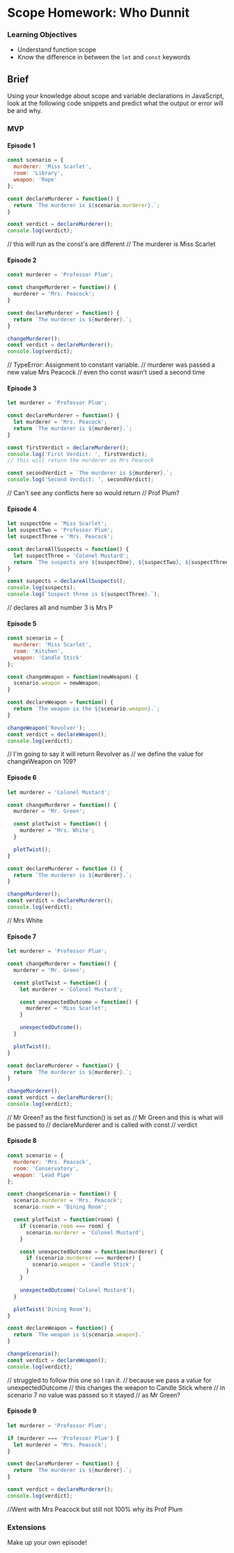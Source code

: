 # Scope Homework: Who Dunnit

### Learning Objectives

- Understand function scope
- Know the difference in between the `let` and `const` keywords

## Brief

Using your knowledge about scope and variable declarations in JavaScript, look at the following code snippets and predict what the output or error will be and why.

### MVP

#### Episode 1

```js
const scenario = {
  murderer: 'Miss Scarlet',
  room: 'Library',
  weapon: 'Rope'
};

const declareMurderer = function() {
  return `The murderer is ${scenario.murderer}.`;
}

const verdict = declareMurderer();
console.log(verdict);
```
// this will run as the const's are different
// The murderer is Miss Scarlet

#### Episode 2

```js
const murderer = 'Professor Plum';

const changeMurderer = function() {
  murderer = 'Mrs. Peacock';
}

const declareMurderer = function() {
  return `The murderer is ${murderer}.`;
}

changeMurderer();
const verdict = declareMurderer();
console.log(verdict);
```
// TypeError: Assignment to constant variable.
// murderer was passed a new value Mrs Peacock
// even tho const wasn't used a second time

#### Episode 3

```js
let murderer = 'Professor Plum';

const declareMurderer = function() {
  let murderer = 'Mrs. Peacock';
  return `The murderer is ${murderer}.`;
}

const firstVerdict = declareMurderer();
console.log('First Verdict: ', firstVerdict);
// this will return the murderer as Mrs Peacock

const secondVerdict = `The murderer is ${murderer}.`;
console.log('Second Verdict: ', secondVerdict);
```
// Can't see any conflicts here so would return
// Prof Plum?

#### Episode 4

```js
let suspectOne = 'Miss Scarlet';
let suspectTwo = 'Professor Plum';
let suspectThree = 'Mrs. Peacock';

const declareAllSuspects = function() {
  let suspectThree = 'Colonel Mustard';
  return `The suspects are ${suspectOne}, ${suspectTwo}, ${suspectThree}.`;
}

const suspects = declareAllSuspects();
console.log(suspects);
console.log(`Suspect three is ${suspectThree}.`);
```
// declares all and number 3 is Mrs P

#### Episode 5

```js
const scenario = {
  murderer: 'Miss Scarlet',
  room: 'Kitchen',
  weapon: 'Candle Stick'
};

const changeWeapon = function(newWeapon) {
  scenario.weapon = newWeapon;
}

const declareWeapon = function() {
  return `The weapon is the ${scenario.weapon}.`;
}

changeWeapon('Revolver');
const verdict = declareWeapon();
console.log(verdict);
```
// I'm going to say it will return Revolver as
// we define the value for changeWeapon on 109?

#### Episode 6

```js
let murderer = 'Colonel Mustard';

const changeMurderer = function() {
  murderer = 'Mr. Green';

  const plotTwist = function() {
    murderer = 'Mrs. White';
  }

  plotTwist();
}

const declareMurderer = function () {
  return `The murderer is ${murderer}.`;
}

changeMurderer();
const verdict = declareMurderer();
console.log(verdict);
```
// Mrs White

#### Episode 7

```js
let murderer = 'Professor Plum';

const changeMurderer = function() {
  murderer = 'Mr. Green';

  const plotTwist = function() {
    let murderer = 'Colonel Mustard';

    const unexpectedOutcome = function() {
      murderer = 'Miss Scarlet';
    }

    unexpectedOutcome();
  }

  plotTwist();
}

const declareMurderer = function() {
  return `The murderer is ${murderer}.`;
}

changeMurderer();
const verdict = declareMurderer();
console.log(verdict);
```
// Mr Green? as the first function() is set as // Mr Green and this is what will be passed to // declareMurderer and is called with const
// verdict

#### Episode 8

```js
const scenario = {
  murderer: 'Mrs. Peacock',
  room: 'Conservatory',
  weapon: 'Lead Pipe'
};

const changeScenario = function() {
  scenario.murderer = 'Mrs. Peacock';
  scenario.room = 'Dining Room';

  const plotTwist = function(room) {
    if (scenario.room === room) {
      scenario.murderer = 'Colonel Mustard';
    }

    const unexpectedOutcome = function(murderer) {
      if (scenario.murderer === murderer) {
        scenario.weapon = 'Candle Stick';
      }
    }

    unexpectedOutcome('Colonel Mustard');
  }

  plotTwist('Dining Room');
}

const declareWeapon = function() {
  return `The weapon is ${scenario.weapon}.`
}

changeScenario();
const verdict = declareWeapon();
console.log(verdict);
```
// struggled to follow this one so I ran it.
// because we pass a value for unexpectedOutcome
// this changes the weapon to Candle Stick where // in scenario 7 no value was passed so it stayed
// as Mr Green?

#### Episode 9

```js
let murderer = 'Professor Plum';

if (murderer === 'Professor Plum') {
  let murderer = 'Mrs. Peacock';
}

const declareMurderer = function() {
  return `The murderer is ${murderer}.`;
}

const verdict = declareMurderer();
console.log(verdict);
```
//Went with Mrs Peacock but still not 100% why its Prof Plum

### Extensions

Make up your own episode!
